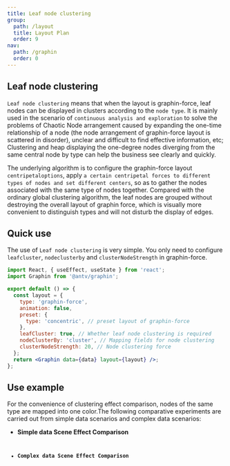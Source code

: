 ```yaml
---
title: Leaf node clustering
group:
  path: /layout
  title: Layout Plan
  order: 9
nav:
  path: /graphin
  order: 0
---
```


## Leaf node clustering

`Leaf node clustering` means that when the layout is graphin-force, leaf nodes can be displayed in clusters according to the `node type`. It is mainly used in the scenario of `continuous analysis and exploration` to solve the problems of Chaotic Node arrangement caused by expanding the one-time relationship of a node (the node arrangement of graphin-force layout is scattered in disorder), unclear and difficult to find effective information, etc; Clustering and heap displaying the one-degree nodes diverging from the same central node by type can help the business see clearly and quickly.

The underlying algorithm is to configure the graphin-force layout `centripetaloptions`, apply `a certain centripetal forces to different types of nodes and set different centers`, so as to gather the nodes associated with the same type of nodes together. Compared with the ordinary global clustering algorithm, the leaf nodes are grouped without destroying the overall layout of graphin force, which is visually more convenient to distinguish types and will not disturb the display of edges.

## Quick use

The use of `Leaf node clustering` is very simple. You only need to configure `leafcluster`, `nodeclusterby` and `clusterNodeStrength` in graphin-force.

```jsx | pure
import React, { useEffect, useState } from 'react';
import Graphin from '@antv/graphin';

export default () => {
  const layout = {
    type: 'graphin-force',
    animation: false,
    preset: {
      type: 'concentric', // preset layout of graphin-force
    },
    leafCluster: true, // Whether leaf node clustering is required
    nodeClusterBy: 'cluster', // Mapping fields for node clustering
    clusterNodeStrength: 20, // Node clustering force
  };
  return <Graphin data={data} layout={layout} />;
};
```

## Use example

For the convenience of clustering effect comparison, nodes of the same type are mapped into one color.The following comparative experiments are carried out from simple data scenarios and complex data scenarios:

- **Simple data Scene Effect Comparison**
  <code src='./demos/simple.tsx'>

- **Complex data Scene Effect Comparison**
  <!-- <code src='./demos/complex.tsx'> -->
